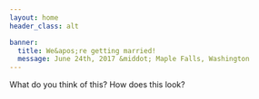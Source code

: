 ```yaml
---
layout: home
header_class: alt

banner:
  title: We&apos;re getting married!
  message: June 24th, 2017 &middot; Maple Falls, Washington
---
```


What do you think of this? How does this look?
